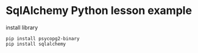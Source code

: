 # SqlAlchemy Python lesson example  
      
install library   
        
```
pip install psycopg2-binary   
pip install sqlalchemy   
``` 
     
  
 
 
 

